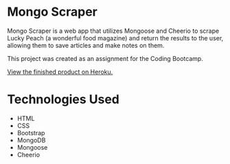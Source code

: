 # Mongo Scraper

Mongo Scraper is a web app that utilizes Mongoose and Cheerio to scrape Lucky Peach (a wonderful food magazine) and return the results to the user, allowing them to save articles and make notes on them. 

This project was created as an assignment for the Coding Bootcamp.

<a href="#">View the finished product on Heroku.</a>

# Technologies Used

- HTML
- CSS
- Bootstrap
- MongoDB
- Mongoose
- Cheerio

